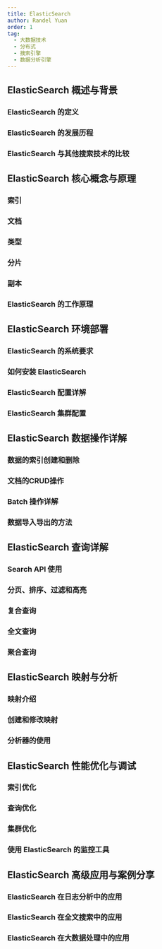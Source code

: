 ```yaml
---
title: ElasticSearch
author: Randel Yuan
order: 1
tag:
  - 大数据技术
  - 分布式
  - 搜索引擎
  - 数据分析引擎
---
```

 ## ElasticSearch 概述与背景

 ### ElasticSearch 的定义

 ### ElasticSearch 的发展历程

 ### ElasticSearch 与其他搜索技术的比较

 ## ElasticSearch 核心概念与原理

 ### 索引

 ### 文档

 ### 类型

 ### 分片

 ### 副本

 ### ElasticSearch 的工作原理

 ## ElasticSearch 环境部署

 ### ElasticSearch 的系统要求

 ### 如何安装 ElasticSearch

 ### ElasticSearch 配置详解

 ### ElasticSearch 集群配置

 ## ElasticSearch 数据操作详解

 ### 数据的索引创建和删除

 ### 文档的CRUD操作

 ### Batch 操作详解

 ### 数据导入导出的方法

 ## ElasticSearch 查询详解

 ### Search API 使用

 ### 分页、排序、过滤和高亮

 ### 复合查询

 ### 全文查询

 ### 聚合查询

 ## ElasticSearch 映射与分析

 ### 映射介绍

 ### 创建和修改映射

 ### 分析器的使用

 ## ElasticSearch 性能优化与调试

 ### 索引优化

 ### 查询优化

 ### 集群优化

 ### 使用 ElasticSearch 的监控工具

 ## ElasticSearch 高级应用与案例分享

 ### ElasticSearch 在日志分析中的应用

 ### ElasticSearch 在全文搜索中的应用

 ### ElasticSearch 在大数据处理中的应用